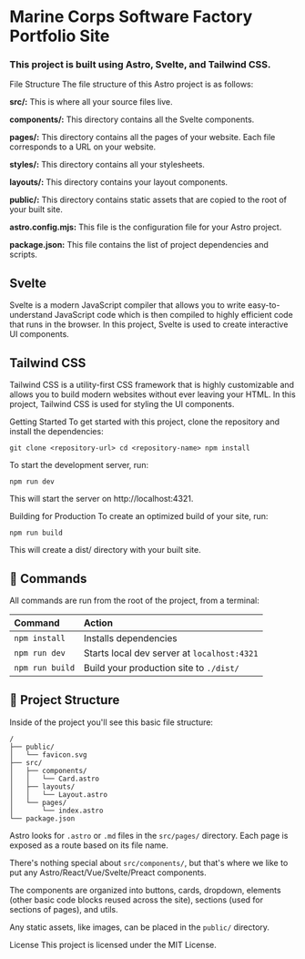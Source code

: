 # Marine Corps Software Factory Portfolio Site

### This project is built using Astro, Svelte, and Tailwind CSS.

File Structure
The file structure of this Astro project is as follows:

**src/:** This is where all your source files live.

**components/:** This directory contains all the Svelte components.

**pages/:** This directory contains all the pages of your website. Each file corresponds to a URL on your website.

**styles/:** This directory contains all your stylesheets.

**layouts/:** This directory contains your layout components.

**public/:** This directory contains static assets that are copied to the root of your built site.

**astro.config.mjs:** This file is the configuration file for your Astro project.

**package.json:** This file contains the list of project dependencies and scripts.

## Svelte

Svelte is a modern JavaScript compiler that allows you to write easy-to-understand JavaScript code which is then compiled to highly efficient code that runs in the browser. In this project, Svelte is used to create interactive UI components.

## Tailwind CSS

Tailwind CSS is a utility-first CSS framework that is highly customizable and allows you to build modern websites without ever leaving your HTML. In this project, Tailwind CSS is used for styling the UI components.

Getting Started
To get started with this project, clone the repository and install the dependencies:

`git clone <repository-url>
cd <repository-name>
npm install`

To start the development server, run:

`npm run dev`

This will start the server on http://localhost:4321.

Building for Production
To create an optimized build of your site, run:

`npm run build`

This will create a dist/ directory with your built site.

## 🧞 Commands

All commands are run from the root of the project, from a terminal:

| Command         | Action                                      |
| :-------------- | :------------------------------------------ |
| `npm install`   | Installs dependencies                       |
| `npm run dev`   | Starts local dev server at `localhost:4321` |
| `npm run build` | Build your production site to `./dist/`     |

## 🚀 Project Structure

Inside of the project you'll see this basic file structure:

```text
/
├── public/
│   └── favicon.svg
├── src/
│   ├── components/
│   │   └── Card.astro
│   ├── layouts/
│   │   └── Layout.astro
│   └── pages/
│       └── index.astro
└── package.json
```

Astro looks for `.astro` or `.md` files in the `src/pages/` directory. Each page is exposed as a route based on its file name.

There's nothing special about `src/components/`, but that's where we like to put any Astro/React/Vue/Svelte/Preact components.

The components are organized into buttons, cards, dropdown, elements (other basic code blocks reused across the site), sections (used for sections of pages), and utils.

Any static assets, like images, can be placed in the `public/` directory.

License
This project is licensed under the MIT License.
